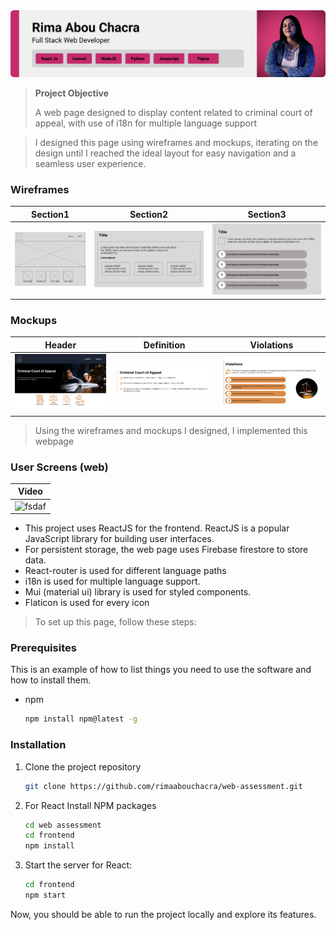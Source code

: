 <img src="./readme/demo/Rima.png"/>

> <strong>Project Objective</strong>
>
> A web page designed to display content related to criminal court of appeal, with use of i18n for multiple language support

> I designed this page using wireframes and mockups, iterating on the design until I reached the ideal layout for easy navigation and a seamless user experience.

### Wireframes
| Section1  | Section2 |  Section3 
| ---| ---| ---| 
| ![Landing](./readme/demo/wireframe1.PNG) | ![fsdaf](./readme/demo/wireframe3.PNG) | ![fsdaf](./readme/demo/wireframe4.PNG) |

### Mockups
| Header  | Definition| Violations |
| ---| ---| ---|
| ![Landing](./readme/demo/mock1.PNG) | ![fsdaf](./readme/demo/mock2.PNG) | ![fsdaf](./readme/demo/mock3.PNG) |

> Using the wireframes and mockups I designed, I implemented this webpage

### User Screens (web)

| Video  
| ---| 
| ![fsdaf](./readme/demo/video.gif) 


- This project uses ReactJS for the frontend. ReactJS is a popular JavaScript library for building user interfaces.
- For persistent storage, the web page uses Firebase firestore to store data.
- React-router is used for different language paths
- i18n is used for multiple language support.
- Mui (material ui) library  is used for styled components. 
- Flaticon is used for every icon


> To set up this page, follow these steps:

### Prerequisites

This is an example of how to list things you need to use the software and how to install them.
* npm
  ```sh
  npm install npm@latest -g
  ```

### Installation

1. Clone the project repository
   ```sh
   git clone https://github.com/rimaabouchacra/web-assessment.git
   ```
2. For React Install NPM packages
   ```sh
   cd web assessment
   cd frontend
   npm install
   ```
3. Start the server for React:

   ```sh
   cd frontend
   npm start


Now, you should be able to run the project locally and explore its features.
